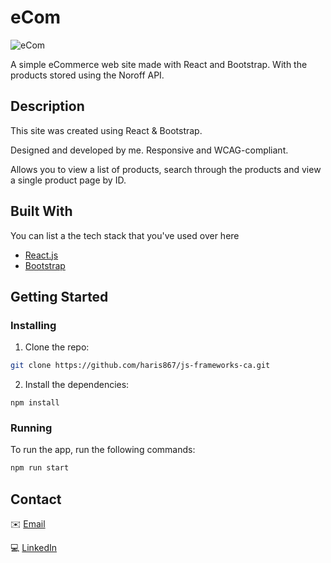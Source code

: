 # eCom

![eCom](https://github.com/haris867/js-frameworks-ca/assets/73777398/eca632d4-3d39-4940-adda-65418760b220)


A simple eCommerce web site made with React and Bootstrap. With the products stored using the Noroff API.

## Description

This site was created using React & Bootstrap.

Designed and developed by me. Responsive and WCAG-compliant.

Allows you to view a list of products, search through the products and view a single product page by ID.

## Built With

You can list a the tech stack that you've used over here

- [React.js](https://reactjs.org/)
- [Bootstrap](https://getbootstrap.com)

## Getting Started

### Installing

1. Clone the repo:

```bash
git clone https://github.com/haris867/js-frameworks-ca.git
```

2. Install the dependencies:

```
npm install
```

### Running

To run the app, run the following commands:

```bash
npm run start
```

## Contact

✉️ [Email](mailto:haris@hotmail.com)

💻 [LinkedIn](https://www.linkedin.com/in/haris-usman-3bb83a204/)
